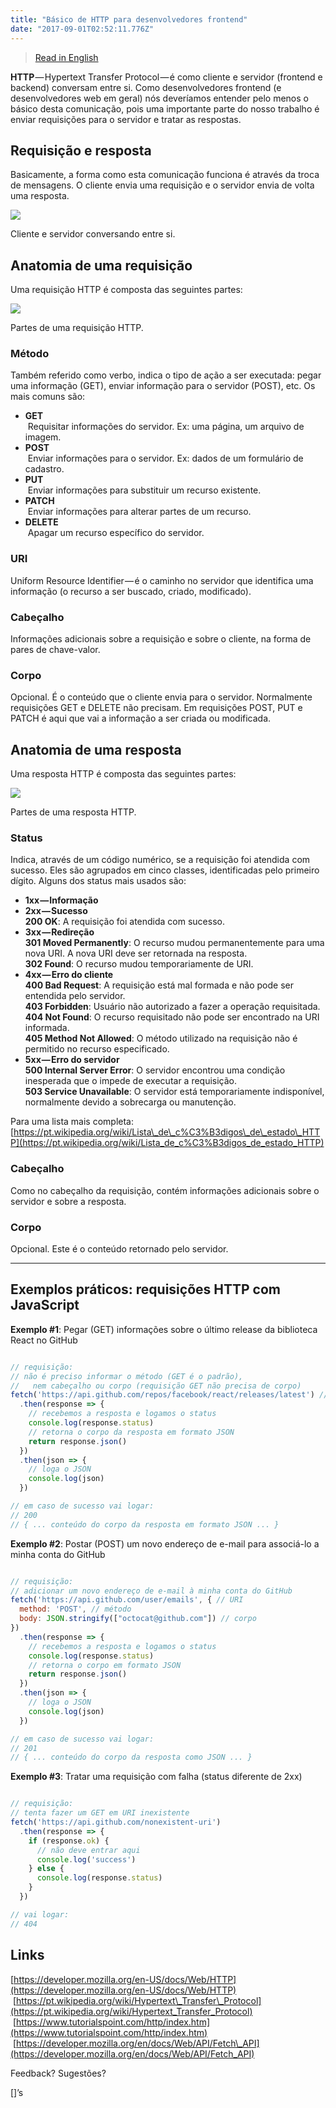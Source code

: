 ```yaml
---
title: "Básico de HTTP para desenvolvedores frontend"
date: "2017-09-01T02:52:11.776Z"
---
```

> [Read in English](../http-primer-for-frontend-developers-f091a2070637)

**HTTP** — Hypertext Transfer Protocol — é como cliente e servidor (frontend e backend) conversam entre si. Como desenvolvedores frontend (e desenvolvedores web em geral) nós deveríamos entender pelo menos o básico desta comunicação, pois uma importante parte do nosso trabalho é enviar requisições para o servidor e tratar as respostas.

## Requisição e resposta

Basicamente, a forma como esta comunicação funciona é através da troca de mensagens. O cliente envia uma requisição e o servidor envia de volta uma resposta.

![](/1_lqeEhjYQMv4k_vhbYT6eTQ.png)

Cliente e servidor conversando entre si.

## Anatomia de uma requisição

Uma requisição HTTP é composta das seguintes partes:

![](/1_qbTgoN5Qx7epTNY6cUvNDg.png)

Partes de uma requisição HTTP.

### Método

Também referido como verbo, indica o tipo de ação a ser executada: pegar uma informação (GET), enviar informação para o servidor (POST), etc. Os mais comuns são:

*   **GET**  
     Requisitar informações do servidor. Ex: uma página, um arquivo de imagem.
*   **POST**  
     Enviar informações para o servidor. Ex: dados de um formulário de cadastro.
*   **PUT**  
     Enviar informações para substituir um recurso existente.
*   **PATCH**  
     Enviar informações para alterar partes de um recurso.
*   **DELETE**  
     Apagar um recurso específico do servidor.

### URI

Uniform Resource Identifier — é o caminho no servidor que identifica uma informação (o recurso a ser buscado, criado, modificado).

### Cabeçalho

Informações adicionais sobre a requisição e sobre o cliente, na forma de pares de chave-valor.

### Corpo

Opcional. É o conteúdo que o cliente envia para o servidor. Normalmente requisições GET e DELETE não precisam. Em requisições POST, PUT e PATCH é aqui que vai a informação a ser criada ou modificada.

## Anatomia de uma resposta

Uma resposta HTTP é composta das seguintes partes:

![](/1_BrUEYdcNRbdqE3drkN5WoQ.png)

Partes de uma resposta HTTP.

### Status

Indica, através de um código numérico, se a requisição foi atendida com sucesso. Eles são agrupados em cinco classes, identificadas pelo primeiro dígito. Alguns dos status mais usados são:

*   **1xx — Informação**
*   **2xx — Sucesso**  
    **200 OK**: A requisição foi atendida com sucesso.
*   **3xx — Redireção**  
    **301 Moved Permanently**: O recurso mudou permanentemente para uma nova URI. A nova URI deve ser retornada na resposta.  
    **302 Found**: O recurso mudou temporariamente de URI.
*   **4xx — Erro do cliente**  
    **400 Bad Request**: A requisição está mal formada e não pode ser entendida pelo servidor.  
    **403 Forbidden**: Usuário não autorizado a fazer a operação requisitada.  
    **404 Not Found**: O recurso requisitado não pode ser encontrado na URI informada.  
    **405 Method Not Allowed**: O método utilizado na requisição não é permitido no recurso especificado.
*   **5xx — Erro do servidor**  
    **500 Internal Server Error**: O servidor encontrou uma condição inesperada que o impede de executar a requisição.  
    **503 Service Unavailable**: O servidor está temporariamente indisponível, normalmente devido a sobrecarga ou manutenção.

Para uma lista mais completa:  
[https://pt.wikipedia.org/wiki/Lista\_de\_c%C3%B3digos\_de\_estado\_HTTP](https://pt.wikipedia.org/wiki/Lista_de_c%C3%B3digos_de_estado_HTTP)

### Cabeçalho

Como no cabeçalho da requisição, contém informações adicionais sobre o servidor e sobre a resposta.

### Corpo

Opcional. Este é o conteúdo retornado pelo servidor.

---

## Exemplos práticos: requisições HTTP com JavaScript

**Exemplo #1**: Pegar (GET) informações sobre o último release da biblioteca React no GitHub

```js

// requisição:
// não é preciso informar o método (GET é o padrão), 
//   nem cabeçalho ou corpo (requisição GET não precisa de corpo)
fetch('https://api.github.com/repos/facebook/react/releases/latest') // URI
  .then(response => {
    // recebemos a resposta e logamos o status
    console.log(response.status)
    // retorna o corpo da resposta em formato JSON
    return response.json()
  })
  .then(json => {
    // loga o JSON
    console.log(json)
  })

// em caso de sucesso vai logar:
// 200
// { ... conteúdo do corpo da resposta em formato JSON ... }
```

**Exemplo #2**: Postar (POST) um novo endereço de e-mail para associá-lo a minha conta do GitHub

```js

// requisição:
// adicionar um novo endereço de e-mail à minha conta do GitHub
fetch('https://api.github.com/user/emails', { // URI
  method: 'POST', // método
  body: JSON.stringify(["octocat@github.com"]) // corpo
})
  .then(response => {
    // recebemos a resposta e logamos o status
    console.log(response.status)
    // retorna o corpo em formato JSON
    return response.json()
  })
  .then(json => {
    // loga o JSON
    console.log(json)
  })

// em caso de sucesso vai logar:
// 201
// { ... conteúdo do corpo da resposta como JSON ... }
```

**Exemplo #3**: Tratar uma requisição com falha (status diferente de 2xx)

```js

// requisição:
// tenta fazer um GET em URI inexistente
fetch('https://api.github.com/nonexistent-uri')
  .then(response => {
    if (response.ok) {
      // não deve entrar aqui
      console.log('success')
    } else {
      console.log(response.status)
    }
  })

// vai logar:
// 404
```

## Links

[https://developer.mozilla.org/en-US/docs/Web/HTTP](https://developer.mozilla.org/en-US/docs/Web/HTTP)  
 [https://pt.wikipedia.org/wiki/Hypertext\_Transfer\_Protocol](https://pt.wikipedia.org/wiki/Hypertext_Transfer_Protocol)  
 [https://www.tutorialspoint.com/http/index.htm](https://www.tutorialspoint.com/http/index.htm)  
 [https://developer.mozilla.org/en/docs/Web/API/Fetch\_API](https://developer.mozilla.org/en/docs/Web/API/Fetch_API)

Feedback? Sugestões?

\[\]’s